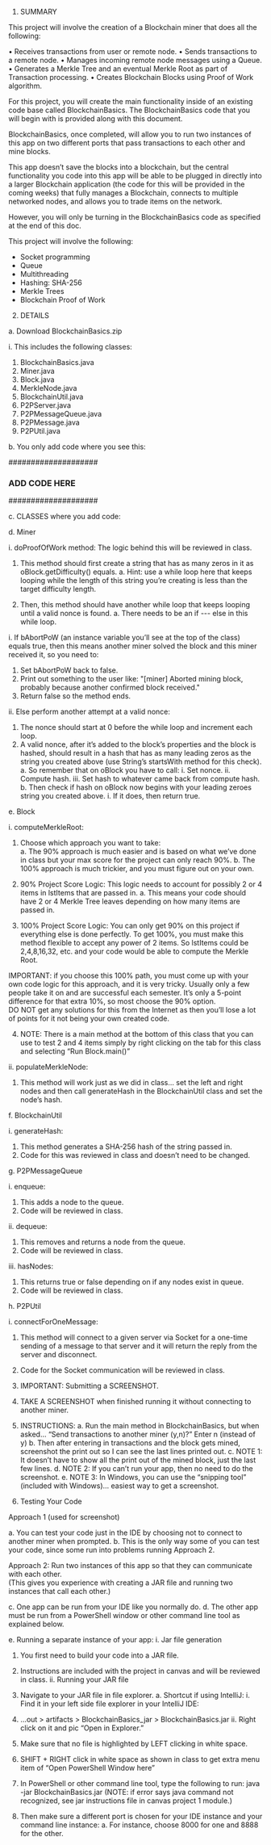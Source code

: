 1.	SUMMARY

This project will involve the creation of a Blockchain miner that does all the following:

•	Receives transactions from user or remote node.
•	Sends transactions to a remote node.
•	Manages incoming remote node messages using a Queue.
•	Generates a Merkle Tree and an eventual Merkle Root as part of Transaction processing.
•	Creates Blockchain Blocks using Proof of Work algorithm. 
 

For this project, you will create the main functionality inside of an existing code base called BlockchainBasics.  The BlockchainBasics code that you will begin with is provided along with this document.

BlockchainBasics, once completed, will allow you to run two instances of this app on two different ports that pass transactions to each other and mine blocks.  

This app doesn’t save the blocks into a blockchain, but the central functionality you code into this app will be able to be plugged in directly into a larger Blockchain application (the code for this will be provided in the coming weeks) that fully manages a Blockchain, connects to multiple networked nodes, and allows you to trade items on the network. 

However, you will only be turning in the BlockchainBasics code as specified at the end of this doc.

This project will involve the following:
- Socket programming
- Queue
- Multithreading
- Hashing: SHA-256
- Merkle Trees
- Blockchain Proof of Work


2.	DETAILS

a.	Download BlockchainBasics.zip

i.	This includes the following classes:
1.	BlockchainBasics.java
2.	Miner.java
3.	Block.java
4.	MerkleNode.java
5.	BlockchainUtil.java
6.	P2PServer.java
7.	P2PMessageQueue.java
8.	P2PMessage.java
9.	P2PUtil.java

b.	You only add code where you see this:

####################
### ADD CODE HERE ###
####################


c.	CLASSES where you add code:

d.	Miner

i.	doProofOfWork method: The logic behind this will be reviewed in class.
1.	This method should first create a string that has as many zeros in it as oBlock.getDifficulty() equals.
a.	Hint: use a while loop here that keeps looping while the length of this string you’re creating is less than the target difficulty length.

2.	Then, this method should have another while loop that keeps looping until a valid nonce is found.
a.	There needs to be an if --- else in this while loop.

i.	If bAbortPoW (an instance variable you’ll see at the top of the class) equals true, then this means another miner solved the block and this miner received it, so you need to:
1.	Set bAbortPoW back to false.
2.	Print out something to the user like: 
"[miner] Aborted mining block, probably because another confirmed block received."
3.	Return false so the method ends.

ii.	Else perform another attempt at a valid nonce:
1.	The nonce should start at 0 before the while loop and increment each loop.
2.	A valid nonce, after it’s added to the block’s properties and the block is hashed, should result in a hash that has as many leading zeros as the string you created above (use String’s startsWith method for this check).  
a.	So remember that on oBlock you have to call:
i.	Set nonce.
ii.	Compute hash.
iii.	Set hash to whatever came back from compute hash.
b.	Then check if hash on oBlock now begins with your leading zeroes string you created above.
i.	If it does, then return true.


e.	Block

i.	computeMerkleRoot:

1.	Choose which approach you want to take:  
a.	The 90% approach is much easier and is based on what we’ve done in class but your max score for the project can only reach 90%.
b.	The 100% approach is much trickier, and you must figure out on your own.

2.	90% Project Score Logic:  This logic needs to account for possibly 2 or 4 items in lstItems that are passed in.
a.	This means your code should have 2 or 4 Merkle Tree leaves depending on how many items are passed in.
3.	100% Project Score Logic:  You can only get 90% on this project if everything else is done perfectly.  To get 100%, you must make this method flexible to accept any power of 2 items.  So lstItems could be 2,4,8,16,32, etc. and your code would be able to compute the Merkle Root.

IMPORTANT: if you choose this 100% path, you must come up with your own code logic for this approach, and it is very tricky.  Usually only a few people take it on and are successful each semester.  It’s only a 5-point difference for that extra 10%, so most choose the 90% option.  
DO NOT get any solutions for this from the Internet as then you’ll lose a lot of points for it not being your own created code.

4.	NOTE: There is a main method at the bottom of this class that you can use to test 2 and 4 items simply by right clicking on the tab for this class and selecting “Run Block.main()” 

ii.	populateMerkleNode:
1.	This method will work just as we did in class… set the left and right nodes and then call generateHash in the BlockchainUtil class and set the node’s hash. 



f.	BlockchainUtil

i.	generateHash:
1.	This method generates a SHA-256 hash of the string passed in.
2.	Code for this was reviewed in class and doesn’t need to be changed.

g.	P2PMessageQueue

i.	enqueue:
1.	This adds a node to the queue.
2.	Code will be reviewed in class.

ii.	dequeue:
1.	This removes and returns a node from the queue.
2.	Code will be reviewed in class.

iii.	hasNodes:
1.	This returns true or false depending on if any nodes exist in queue.
2.	Code will be reviewed in class.


h.	P2PUtil

i.	connectForOneMessage:
1.	This method will connect to a given server via Socket for a one-time sending of a message to that server and it will return the reply from the server and disconnect. 
2.	Code for the Socket communication will be reviewed in class.


3.	IMPORTANT: Submitting a SCREENSHOT.

1.	TAKE A SCREENSHOT when finished running it without connecting to another miner.
2.	INSTRUCTIONS:
a.	Run the main method in BlockchainBasics, but when asked…
“Send transactions to another miner (y,n)?”
Enter n (instead of y)
b.	Then after entering in transactions and the block gets mined, screenshot the print out so I can see the last lines printed out.
c.	NOTE 1: It doesn’t have to show all the print out of the mined block, just the last few lines.
d.	NOTE 2: If you can’t run your app, then no need to do the screenshot.
e.	NOTE 3: In Windows, you can use the “snipping tool” (included with Windows)… easiest way to get a screenshot.

      
4.	Testing Your Code

Approach 1 (used for screenshot)

a.	You can test your code just in the IDE by choosing not to connect to another miner when prompted.
b.	This is the only way some of you can test your code, since some run into problems running Approach 2.

Approach 2: Run two instances of this app so that they can communicate with each other.  
(This gives you experience with creating a JAR file and running two instances that call each other.)

c.	One app can be run from your IDE like you normally do.
d.	The other app must be run from a PowerShell window or other command line tool as explained below.

e.	Running a separate instance of your app:
i.	Jar file generation
1.	You first need to build your code into a JAR file.
2.	Instructions are included with the project in canvas and will be reviewed in class.
ii.	Running your JAR file
1.	Navigate to your JAR file in file explorer.
a.	Shortcut if using IntelliJ: 
i.	Find it in your left side file explorer in your IntelliJ IDE:
1.	…out > artifacts > BlockchainBasics_jar > BlockchainBasics.jar
ii.	Right click on it and pic “Open in Explorer.”
2.	Make sure that no file is highlighted by LEFT clicking in white space.
3.	SHIFT + RIGHT click in white space as shown in class to get extra menu item of “Open PowerShell Window here”
4.	In PowerShell or other command line tool, type the following to run:
java -jar BlockchainBasics.jar
		(NOTE: if error says java command not recognized, 
see jar instructions file in canvas project 1 module.)

5.	Then make sure a different port is chosen for your IDE instance and your command line instance:
a.	For instance, choose 8000 for one and 8888 for the other.
